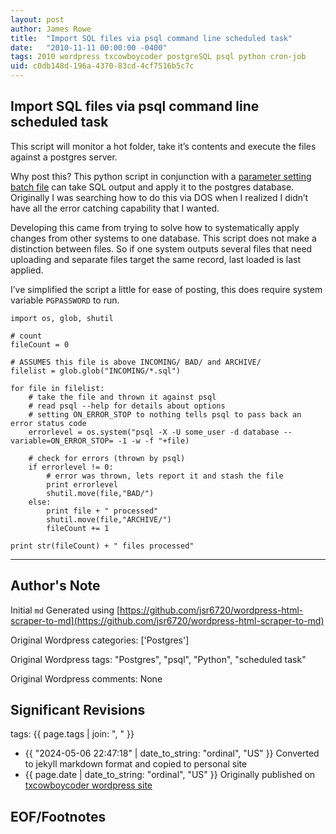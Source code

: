 ```yaml
---
layout: post
author: James Rowe
title:  "Import SQL files via psql command line scheduled task"
date:   "2010-11-11 00:00:00 -0400"
tags: 2010 wordpress txcowboycoder postgreSQL psql python cron-job
uid: c0db148d-196a-4370-83cd-4cf7516b5c7c
---
```



## Import SQL files via psql command line scheduled task


This script will monitor a hot folder, take it’s contents and execute the files against a postgres server.


Why post this? This python script in conjunction with a [parameter setting batch file](http://txcowboycoder.wordpress.com/2010/11/11/auto-execute-psql-commands-via-batch-file/) can take SQL output and apply it to the postgres database. Originally I was searching how to do this via DOS when I realized I didn’t have all the error catching capability that I wanted.


Developing this came from trying to solve how to systematically apply changes from other systems to one database. This script does not make a distinction between files. So if one system outputs several files that need uploading and separate files target the same record, last loaded is last applied.


I’ve simplified the script a little for ease of posting, this does require system variable `PGPASSWORD` to run.



```
import os, glob, shutil

# count
fileCount = 0

# ASSUMES this file is above INCOMING/ BAD/ and ARCHIVE/
filelist = glob.glob("INCOMING/*.sql")

for file in filelist:
    # take the file and thrown it against psql
    # read psql --help for details about options
    # setting ON_ERROR_STOP to nothing tells psql to pass back an error status code
    errorlevel = os.system("psql -X -U some_user -d database --variable=ON_ERROR_STOP= -1 -w -f "+file)

    # check for errors (thrown by psql)
    if errorlevel != 0:
        # error was thrown, lets report it and stash the file
        print errorlevel
        shutil.move(file,"BAD/")
    else:
        print file + " processed"
        shutil.move(file,"ARCHIVE/")
        fileCount += 1

print str(fileCount) + " files processed"

```



---

## Author's Note

Initial `md` Generated using [https://github.com/jsr6720/wordpress-html-scraper-to-md](https://github.com/jsr6720/wordpress-html-scraper-to-md)

Original Wordpress categories: ['Postgres']

Original Wordpress tags: "Postgres", "psql", "Python", "scheduled task"

Original Wordpress comments: None

## Significant Revisions

tags: {{ page.tags | join: ", " }} <!-- todo move this somewhere -->

- {{ "2024-05-06 22:47:18" | date_to_string: "ordinal", "US" }} Converted to jekyll markdown format and copied to personal site
- {{ page.date | date_to_string: "ordinal", "US" }} Originally published on [txcowboycoder wordpress site](https://txcowboycoder.wordpress.com/2010/11/11/import-sql-files-via-psql-comma/)

## EOF/Footnotes

